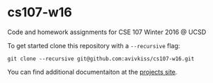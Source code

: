 # cs107-w16
Code and homework assignments for CSE 107 Winter 2016 @ UCSD

To get started clone this repository with a `--recursive` flag: 

    git clone --recursive git@github.com:avivkiss/cs107-w16.git

You can find additional documentaiton at the [projects site](https://avivkiss.github.io/cs107-w16/index.html).
